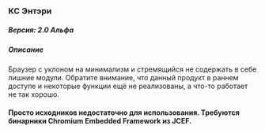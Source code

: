 ### **КС Энтэри**

##### Версия: 2.0 Альфа
##### Описание
Браузер с уклоном на минимализм и стремящийся не содержать в себе лишние модули. Обратите внимание, что данный продукт в раннем доступе и некоторые функции ещё не реализованы, а что-то работает не так хорошо.

#### Просто исходников недостаточно для использования. Требуются бинарники Chromium Embedded Framework из JCEF.